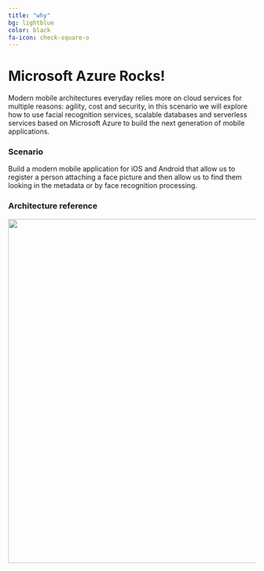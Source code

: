 ```yaml
---
title: "why"
bg: lightblue
color: black
fa-icon: check-square-o
---
```


# Microsoft Azure Rocks!

Modern mobile architectures everyday relies more on cloud services for multiple reasons: agility, cost and security, in this scenario we will explore how to use facial recognition services, scalable databases and serverless services based on Microsoft Azure to build the next generation of mobile applications.

### Scenario
Build a modern mobile application for iOS and Android that allow us to register a person attaching a face picture and then allow us to find them looking in the metadata or by face recognition processing.

### Architecture reference
<div style="text-align:center">
  <img src="http://rcervantes.me/azure-intelligent-hack/images/architecture.png" width="700" />
</div>
